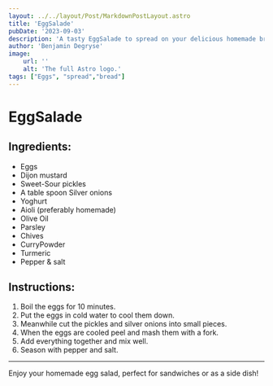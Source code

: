 ```yaml
---
layout: ../../layout/Post/MarkdownPostLayout.astro
title: 'EggSalade'
pubDate: '2023-09-03'
description: 'A tasty EggSalade to spread on your delicious homemade bread.'
author: 'Benjamin Degryse'
image:
    url: ''
    alt: 'The full Astro logo.'
tags: ["Eggs", "spread","bread"]
---
```


# EggSalade

## Ingredients:
- Eggs
- Dijon mustard
- Sweet-Sour pickles
- A table spoon Silver onions
- Yoghurt
- Aioli (preferably homemade)
- Olive Oil
- Parsley
- Chives
- CurryPowder
- Turmeric
- Pepper & salt

## Instructions:
1. Boil the eggs for 10 minutes.
2. Put the eggs in cold water to cool them down.
3. Meanwhile cut the pickles and silver onions into small pieces.
4. When the eggs are cooled peel and mash them with a fork.
5. Add everything together and mix well.
6. Season with pepper and salt.
---------------

Enjoy your homemade egg salad, perfect for sandwiches or as a side dish!
